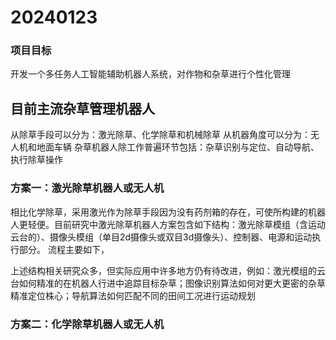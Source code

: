 # 20240123

### 项目目标
开发一个多任务人工智能辅助机器人系统，对作物和杂草进行个性化管理
## 目前主流杂草管理机器人
从除草手段可以分为：激光除草、化学除草和机械除草
从机器角度可以分为：无人机和地面车辆
杂草机器人除工作普遍环节包括：杂草识别与定位、自动导航、执行除草操作
### 方案一：激光除草机器人或无人机
相比化学除草，采用激光作为除草手段因为没有药剂箱的存在，可使所构建的机器人更轻便。目前研究中激光除草机器人方案包含如下结构：激光除草模组（含运动云台的）、摄像头模组（单目2d摄像头或双目3d摄像头）、控制器、电源和运动执行部分。
流程主要如下，

上述结构相关研究众多，但实际应用中许多地方仍有待改进，例如：激光模组的云台如何精准的在机器人行进中追踪目标杂草；图像识别算法如何对更大更密的杂草精准定位株心；导航算法如何匹配不同的田间工况进行运动规划

### 方案二：化学除草机器人或无人机
